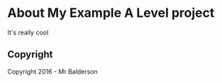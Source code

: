 About My Example A Level project
===========

It's really cool

Copyright
---------

Copyright 2016 - Mr Balderson
